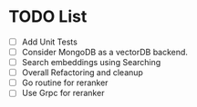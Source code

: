 # TODO List

- [ ] Add Unit Tests
- [ ] Consider MongoDB as a vectorDB backend.
- [ ] Search embeddings using Searching
- [ ] Overall Refactoring and cleanup
- [ ] Go routine for reranker
- [ ] Use Grpc for reranker
